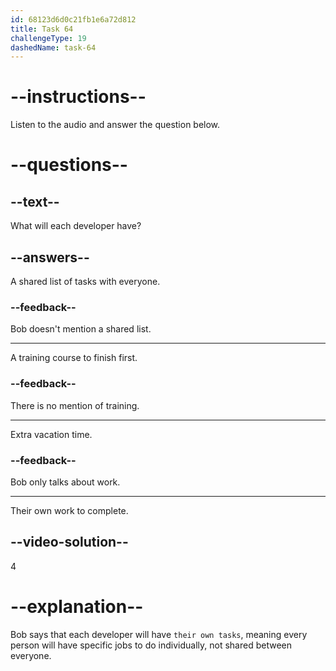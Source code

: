 ```yaml
---
id: 68123d6d0c21fb1e6a72d812
title: Task 64
challengeType: 19
dashedName: task-64
---
```


<!-- (Audio) Bob: Each developer will have their own tasks. -->

# --instructions--

Listen to the audio and answer the question below.

# --questions--

## --text--

What will each developer have?

## --answers--

A shared list of tasks with everyone.

### --feedback--

Bob doesn't mention a shared list.

---

A training course to finish first.

### --feedback--

There is no mention of training.

---

Extra vacation time.

### --feedback--

Bob only talks about work.

---

Their own work to complete.

## --video-solution--

4

# --explanation--

Bob says that each developer will have `their own tasks`, meaning every person will have specific jobs to do individually, not shared between everyone.
